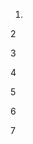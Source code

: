 1.
<!-- A
`CREATE TABLE` Actor => cria uma tabela chamada Actor.
`id` => primeira coluna com valor de um id
`VARCHAR(255)` => string com limite de 255 
`PRIMARY KEY` => chave principal
`name` => segunda coluna com nome
`NOT NULL` => indica que o campo não pode ser vazio
`salary` = terceira coluna salário
`birth_date` => quarta coluna aniversário
`DATE` => data dd/mm/aaaa
`gender` => quinta coluna sobre gênero -->

<!-- B
Show Databases - mostra o banco de dado que criei da labenu
Show Tables - mostra as tabelas criadas em uso, no momento só a actor -->

<!-- C
Describe - mostra o tipo das variaveis, qual é a key primaria, quais são obrigatorias e sem elas tem um valor ou não. -->

2
<!-- B Error Code: 1062. Duplicate entry '002' for key 'PRIMARY'
   Indica que o id é igual a de outro elemento, da erro porque a chave primary deve ser única pra cada elemento -->

<!-- C Error Code: 1136. Column count doesn't match value count at row 1
    A quantidade de colunas não bate com a que tem na tabela
>     INSERT INTO Actor (id, name, salary, birth_date, gender)
>     VALUES("003", "Fernanda Montenegro", 300000, "1929-10-19", "female"); -->

<!-- D Error Code: 1364. Field 'name' doesn't have a default value
    Falta o nome, e ele não tem um valor padrão quando é passado sem ele
>     INSERT INTO Actor (id, name, salary, birth_date, gender)
>         VALUES("004", "Antonio Bandeiras", 400000, "1949-04-18", "male"); -->

<!-- E Error Code: 1292. Incorrect date value: '1950' for column 'birth_date' at row 1
    Valor da data está incorreto, ele é passado como número, mas deveria ser uma string 
>     INSERT INTO Actor (id, name, salary, birth_date, gender)
>         VALUES("005", "Juliana Paes", 719333.33, "1979-03-26", "female"); -->

3
<!-- SELECT * FROM Actor WHERE gender = "female";
SELECT salary FROM Actor WHERE name = "Tony Ramos";
SELECT * from Actor WHERE gender = "invalid"; - resposta vazia já que não tem nenhum item na tabela com esse gênero
SELECT id, name, salary FROM Actor WHERE salary <= 500000;
SELECT id, nome from Actor WHERE id = "002" - foi passado "nome" e não name por isso o erro -->

4
<!-- SELECT * FROM Actor WHERE (name LIKE "A%" OR name LIKE "J%") AND salary > 300000; - selecione da tabela actor os itens que tiverem o nome começando com A ou J e também um salario abaixo de 300000 -->

<!-- SELECT * FROM Actor WHERE name NOT LIKE "A%" AND salary > 350000; -->

<!-- SELECT * FROM Actor WHERE name LIKE "%g%" OR name LIKE "%G%"; -->

<!-- SELECT * FROM Actor WHERE (name LIKE "%g%" OR name LIKE "%G%" OR name LIKE "%a%" OR name LIKE "%A%") AND salary BETWEEN 350000 AND 900000; -->

5
<!-- CREATE TABLE Movies (
    id VARCHAR(255) PRIMARY KEY,
    titulo VARCHAR (255) NOT NULL,
    sinopse TEXT NOT NULL,
    data_lancamento DATE NOT NULL,
    nota INT NOT NULL
); -->

<!-- INSERT INTO Movies (id, titulo, sinopse, data_lancamento, nota) 
VALUES ("001",
 "Se Eu Fosse Você",
 "Cláudio e Helena são casados há muitos anos e enfrentam a rotina do casamento. Um dia eles são atingidos por um fenômeno inexplicável e trocam de corpos.",
 "2006-01-06",
 7); -->

<!-- INSERT INTO Movies (id, titulo, sinopse, data_lancamento, nota) 
VALUES ("002",
 "Doce de Mãe",
 "Dona Picucha, uma animada senhora de 85 anos, sempre causa grandes confusões. A vida dela e dos seus quatro filhos sofre uma reviravolta depois que Zaida, empregada e amiga de Dona Picucha, anuncia que vai se casar e não poderá mais morar com ela",
 "2012-12-27",
 10); -->

<!-- INSERT INTO Movies (id, titulo, sinopse, data_lancamento, nota) 
VALUES ("003",
 "Dona Flor e Seus Dois Maridos",
 "Dona Picucha, uma animada senhora de 85 anos, sempre causa grandes confusões. A vida dela e dos seus quatro filhos sofre uma reviravolta depois que Zaida, empregada e amiga de Dona Picucha, anuncia que vai se casar e não poderá mais morar com ela",
 "2017-11-02",
 8); -->

6
<!-- SELECT id, titulo, nota FROM Movies WHERE id = "003" -->

<!-- SELECT * FROM Movies WHERE titulo = "Se Eu Fosse Você" -->

<!-- SELECT * FROM Movies WHERE nota >= 7 -->

7
<!-- SELECT * FROM Movies WHERE titulo LIKE "%vida%";

SELECT * FROM Movies WHERE titulo LIKE "%dona%" OR sinopse LIKE "%dona%";

SELECT * FROM Movies WHERE data_lancamento < "2022-11-08";

SELECT * FROM Movies WHERE data_lancamento < "2022-11-08" AND titulo LIKE "%dona%" OR sinopse LIKE "%dona%" AND nota >= 7; -->

